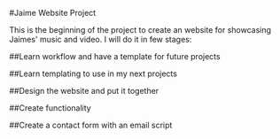 #Jaime Website Project

This is the beginning of the project to create an website for showcasing Jaimes' music and video. I will do it in few stages:

##Learn workflow and have a template for future projects

##Learn templating to use in my next projects

##Design the website and put it together

##Create functionality

##Create a contact form with an email script
